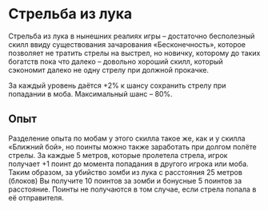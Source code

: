 # Стрельба из лука

Стрельба из лука в нынешних реалиях игры – достаточно бесполезный скилл ввиду существования зачарования «Бесконечность», которое позволяет не тратить стрелы на выстрел, но новичку, которому до таких богатств пока что далеко – довольно хороший скилл, который сэкономит далеко не одну стрелу при должной прокачке.

За каждый уровень даётся +2% к шансу сохранить стрелу при попадании в моба. Максимальный шанс – 80%.

## Опыт

Разделение опыта по мобам у этого скилла такое же, как и у скилла «Ближний бой», но поинты можно также заработать при долгом полёте стрелы. За каждые 5 метров, которые пролетела стрела, игрок получает +1 поинт до момента попадания в другого игрока или моба. Таким образом, за убийство зомби из лука с расстояния 25 метров (блоков) Вы получите 10 поинтов за зомби и бонусные 5 поинтов за расстояние. Поинты не получаются в том случае, если стрела попала в её отправителя.
